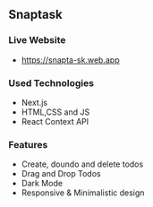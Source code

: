 ## Snaptask

### Live Website
* https://snapta-sk.web.app

### Used Technologies
* Next.js
* HTML,CSS and JS
* React Context API

### Features
* Create, doundo and delete todos
* Drag and Drop Todos
* Dark Mode
* Responsive & Minimalistic design

